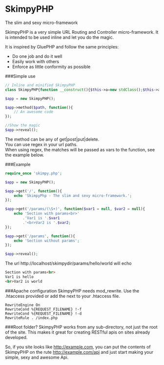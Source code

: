 SkimpyPHP
===
The slim and sexy micro-framework

SkimpyPHP is a very simple URL Routing and Controller micro-framework. It is intended to be used inline and let you do the magic. 

It is inspired by GluePHP and follow the same principles:

* Do one job and do it well
* Easily work with others
* Enforce as little conformity as possible

###Simple use
```php
// Inline and minified SkimpyPHP
class SkimpyPHP{function __construct(){$this->a=new stdClass();$this->a->get=array();$this->a->post=array();$this->a->put=array();$this->a->delete=array();$this->b=str_replace(array('/index.php',' '),array('','%20'),$_SERVER['SCRIPT_NAME']);}public function get($c,$d){$this->a->get[$c]=$d;}public function post($c,$d){$this->a->post[$c]=$d;}public function put($c,$d){$this->a->post[$c]=$d;}public function delete($c,$d){$this->a->post[$c]=$d;}public function reveal(){$e=strtolower($_SERVER['REQUEST_METHOD']);$f=$this->a->$e;$c=str_replace($this->b,'',$_SERVER['REQUEST_URI']);$g=false;krsort($f);foreach($f as $h=>$i){$h='^'.str_replace('/','\/',$h).'\/?$';if(preg_match("/$h/i",$c,$j)){$g=true;array_shift($j);$j=explode("/",preg_replace("/\/$/","",implode('/',$j)));call_user_func_array($i,$j);break;}}if(!$g)throw new Exception("The url \"$c\" requested by ".strtoupper($e).",not found.");}}

$app = new SkimpyPHP();

$app->method($path, function(){
	// An awesome code
});

//Show the magic
$app->reveal();
```
The method can be any of get|post|put|delete.  
You can use regex in your url paths.  
When using regex, the matches will be passed as vars to the function, see the example below.  

###Example
```php
require_once 'skimpy.php';

$app = new SkimpyPHP();

$app->get('/', function(){
	echo 'SkimpyPhp - The slim and sexy micro-framework.';
});

$app->get('/params/(\S+)', function($var1 = null, $var2 = null){
	echo 'Section with params<br>'
		.'Var1 is '.$var1
		.'<br>Var2 is '.$var2;
});

$app->get('/params', function(){
	echo 'Section without params';
});

$app->reveal();
```

The url http://localhost/skimpydir/params/hello/world will echo 
```html
Section with params<br>
Var1 is hello
<br>Var2 is world
```

###Apache configuration
SkimpyPHP needs mod_rewrite. Use the .htaccess provided or add the next to your .htaccess file. 
```
RewriteEngine On
RewriteCond %{REQUEST_FILENAME} !-f
RewriteCond %{REQUEST_FILENAME} !-d
RewriteRule . /index.php
```

###Root folder?
SkimpyPHP works from any sub-directory, not just the root of the site. This makes it great for creating RESTful apis on sites already developed.

So, if you site looks like http://example.com, you can put the contents of SkimpyPHP on the rute http://example.com/api and just start making your simple, sexy and awesome Api. 

